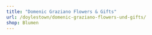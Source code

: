 ```yaml
---
title: "Domenic Graziano Flowers & Gifts"
url: /doylestown/domenic-graziano-flowers-und-gifts/
shop: Blumen
---
```

